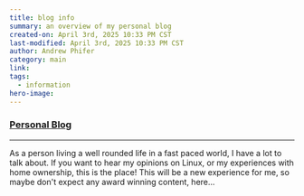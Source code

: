 ```yaml
---
title: blog info
summary: an overview of my personal blog
created-on: April 3rd, 2025 10:33 PM CST
last-modified: April 3rd, 2025 10:33 PM CST
author: Andrew Phifer
category: main
link: 
tags:
  - information
hero-image:
---
```


### [Personal Blog](/pages/topic_directory.html?category=blog)

---

As a person living a well rounded life in a fast paced world, I have a lot to talk about.  If you want to hear my opinions on Linux, or my experiences with home ownership, this is the place!  This will be a new experience for me, so maybe don't expect any award winning content, here...   
